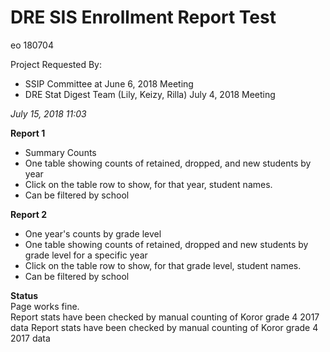 # DRE SIS Enrollment Report Test #  
eo 180704

Project Requested By:  
* SSIP Committee at June 6, 2018 Meeting  
* DRE Stat Digest Team (Lily, Keizy, Rilla) July 4, 2018 Meeting

*July 15, 2018 11:03*

**Report 1**  
* Summary Counts  
* One table showing counts of retained, dropped, and new students by year  
* Click on the table row to show, for that year, student names.  
* Can be filtered by school  

**Report 2**  
* One year's counts by grade level  
* One table showing counts of retained, dropped and new students by grade level for a specific year  
* Click on the table row to show, for that grade level, student names.  
* Can be filtered by school

**Status**  
Page works fine.  
Report stats have been checked by manual counting of Koror grade 4 2017 data
Report stats have been checked by manual counting of Koror grade 4 2017 data
